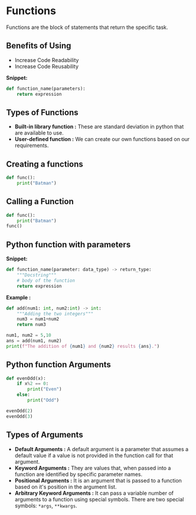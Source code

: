 # **Functions**
Functions are the block of statements that return the specific task. 

## **Benefits of Using**
* Increase Code Readability
* Increase Code Reusability

**Snippet:**
```py
def function_name(parameters):
    return expression
```
## **Types of Functions**
* **Built-in library function :** These are standard deviation in python that are available to use.
* **User-defined function :** We can create our own functions based on our requirements.

## **Creating a functions**
```py
def func():
    print("Batman")
```

## **Calling a Function**
```py
def func():
    print("Batman")
func()
```

## **Python function with parameters**

**Snippet:**
```py
def function_name(parameter: data_type) -> return_type:
    """Docstring"""
    # body of the function
    return expression
```
**Example :**
```py
def add(num1: int, num2:int) -> int:
    """Adding the two integers"""
    num3 = num1+num2
    return num3

num1, num2 = 5,10
ans = add(num1, num2)
print(f"The addition of {num1} and {num2} results {ans}.")
```

## **Python function Arguments**
```py
def evenOdd(x):
    if x%2 == 0:
        print("Even")
    else:
        print("Odd")

evenOdd(2)
evenOdd(3)
```

## **Types of Arguments**

* **Default Arguments :** A default argument is a parameter that assumes a default value if a value is not provided in the function call for that argument.
* **Keyword Arguments :** They are values that, when passed into a function are identified by specific parameter names.
* **Positional Arguments :** It is an argument that is passed to a function based on it's position in the argument list.
* **Arbitrary Keyword Arguments :** It can pass a variable number of arguments to a function using special symbols. There are two special symbols: `*args`, `**kwargs`.